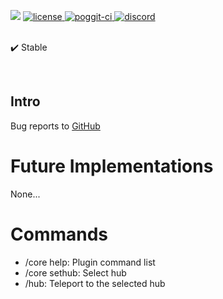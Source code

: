 <a align="center"><img src="https://librecraft.com/foro/attachments/upload_2019-5-20_20-38-12-png.23328"></img></a>
<a href="https://github.com/SrClau/LobbyCore/blob/main/LICENSE">
        <img src="https://img.shields.io/badge/license-Apache+License+2.0-yellowgreen.svg" alt="license">
<a href="https://poggit.pmmp.io/ci/SrClau/LobbyCore">
<img src="https://poggit.pmmp.io/ci.shield/SrClau/LobbyCore/LobbyCore" alt="poggit-ci">
<a href="https://discord.com">
<img src="https://img.shields.io/badge/chat-on+discord-7289da.svg" alt="discord">
    </a>
<br><br>

✔️ Stable

</br>

</div>

## Intro

Bug reports to [GitHub](https://github.com/SrClau/LobbyCore/issues/new/choose)

# Future Implementations

None...

# Commands

- /core help: Plugin command list
- /core sethub: Select hub
- /hub: Teleport to the selected hub
